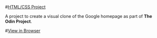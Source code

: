 #[HTML/CSS Project](http://www.theodinproject.com/web-development-101/html-css)

A project to create a visual clone of the Google homepage as part of **The Odin Project**.

#[View in Browser](https://rawgit.com/DanP82/google-homepage/master/index.html)
